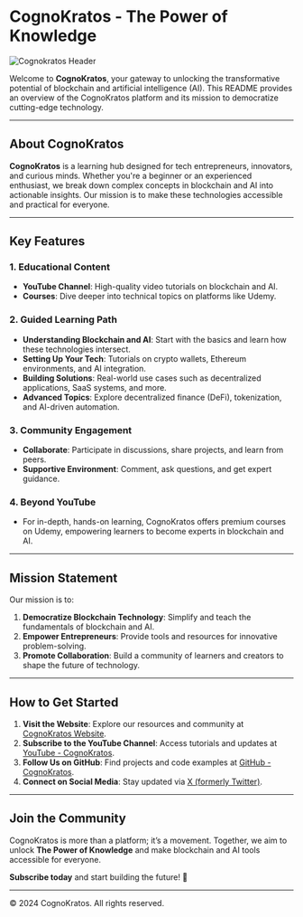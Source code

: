 # CognoKratos - The Power of Knowledge

![Cognokratos Header](https://www.cognokratos.com/_app/immutable/assets/bg.BTShlFCB.avif)

Welcome to **CognoKratos**, your gateway to unlocking the transformative potential of blockchain and artificial intelligence (AI). This README provides an overview of the CognoKratos platform and its mission to democratize cutting-edge technology.

---

## About CognoKratos

**CognoKratos** is a learning hub designed for tech entrepreneurs, innovators, and curious minds. Whether you're a beginner or an experienced enthusiast, we break down complex concepts in blockchain and AI into actionable insights. Our mission is to make these technologies accessible and practical for everyone.

---

## Key Features

### 1. **Educational Content**
- **YouTube Channel**: High-quality video tutorials on blockchain and AI.
- **Courses**: Dive deeper into technical topics on platforms like Udemy.

### 2. **Guided Learning Path**
- **Understanding Blockchain and AI**: Start with the basics and learn how these technologies intersect.
- **Setting Up Your Tech**: Tutorials on crypto wallets, Ethereum environments, and AI integration.
- **Building Solutions**: Real-world use cases such as decentralized applications, SaaS systems, and more.
- **Advanced Topics**: Explore decentralized finance (DeFi), tokenization, and AI-driven automation.

### 3. **Community Engagement**
- **Collaborate**: Participate in discussions, share projects, and learn from peers.
- **Supportive Environment**: Comment, ask questions, and get expert guidance.

### 4. **Beyond YouTube**
- For in-depth, hands-on learning, CognoKratos offers premium courses on Udemy, empowering learners to become experts in blockchain and AI.

---

## Mission Statement

Our mission is to:
1. **Democratize Blockchain Technology**: Simplify and teach the fundamentals of blockchain and AI.
2. **Empower Entrepreneurs**: Provide tools and resources for innovative problem-solving.
3. **Promote Collaboration**: Build a community of learners and creators to shape the future of technology.

---

## How to Get Started

1. **Visit the Website**: Explore our resources and community at [CognoKratos Website](https://www.cognokratos.com).
2. **Subscribe to the YouTube Channel**: Access tutorials and updates at [YouTube - CognoKratos](https://www.youtube.com/@CognoKratos).
3. **Follow Us on GitHub**: Find projects and code examples at [GitHub - CognoKratos](https://github.com/cognokratos).
4. **Connect on Social Media**: Stay updated via [X (formerly Twitter)](https://x.com/PhiSkills).

---

## Join the Community

CognoKratos is more than a platform; it’s a movement. Together, we aim to unlock **The Power of Knowledge** and make blockchain and AI tools accessible for everyone.

**Subscribe today** and start building the future! 🚀

---

© 2024 CognoKratos. All rights reserved.
